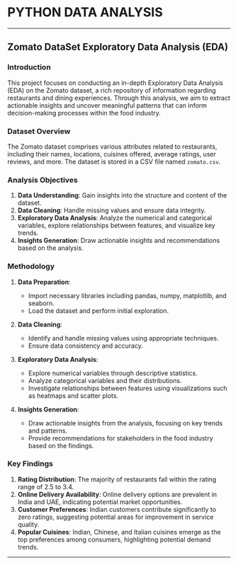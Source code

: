 # PYTHON DATA ANALYSIS
--------------------------------------------------
## Zomato DataSet Exploratory Data Analysis (EDA)

### Introduction
This project focuses on conducting an in-depth Exploratory Data Analysis (EDA) on the Zomato dataset, a rich repository of information regarding restaurants and dining experiences. Through this analysis, we aim to extract actionable insights and uncover meaningful patterns that can inform decision-making processes within the food industry.

### Dataset Overview
The Zomato dataset comprises various attributes related to restaurants, including their names, locations, cuisines offered, average ratings, user reviews, and more. The dataset is stored in a CSV file named `zomato.csv`.

### Analysis Objectives
1. **Data Understanding**: Gain insights into the structure and content of the dataset.
2. **Data Cleaning**: Handle missing values and ensure data integrity.
3. **Exploratory Data Analysis**: Analyze the numerical and categorical variables, explore relationships between features, and visualize key trends.
4. **Insights Generation**: Draw actionable insights and recommendations based on the analysis.

### Methodology
1. **Data Preparation**:
   - Import necessary libraries including pandas, numpy, matplotlib, and seaborn.
   - Load the dataset and perform initial exploration.

2. **Data Cleaning**:
   - Identify and handle missing values using appropriate techniques.
   - Ensure data consistency and accuracy.

3. **Exploratory Data Analysis**:
   - Explore numerical variables through descriptive statistics.
   - Analyze categorical variables and their distributions.
   - Investigate relationships between features using visualizations such as heatmaps and scatter plots.

4. **Insights Generation**:
   - Draw actionable insights from the analysis, focusing on key trends and patterns.
   - Provide recommendations for stakeholders in the food industry based on the findings.

### Key Findings
1. **Rating Distribution**: The majority of restaurants fall within the rating range of 2.5 to 3.4.
2. **Online Delivery Availability**: Online delivery options are prevalent in India and UAE, indicating potential market opportunities.
3. **Customer Preferences**: Indian customers contribute significantly to zero ratings, suggesting potential areas for improvement in service quality.
4. **Popular Cuisines**: Indian, Chinese, and Italian cuisines emerge as the top preferences among consumers, highlighting potential demand trends.

--------------------------------------------------

